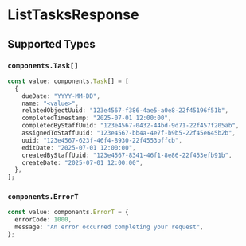 # ListTasksResponse


## Supported Types

### `components.Task[]`

```typescript
const value: components.Task[] = [
  {
    dueDate: "YYYY-MM-DD",
    name: "<value>",
    relatedObjectUuid: "123e4567-f386-4ae5-a0e8-22f45196f51b",
    completedTimestamp: "2025-07-01 12:00:00",
    completedByStaffUuid: "123e4567-0432-44bd-9d71-22f457f205ab",
    assignedToStaffUuid: "123e4567-bb4a-4e7f-b9b5-22f45e645b2b",
    uuid: "123e4567-623f-46f4-8930-22f4553bffcb",
    editDate: "2025-07-01 12:00:00",
    createdByStaffUuid: "123e4567-8341-46f1-8e86-22f453efb91b",
    createDate: "2025-07-01 12:00:00",
  },
];
```

### `components.ErrorT`

```typescript
const value: components.ErrorT = {
  errorCode: 1000,
  message: "An error occurred completing your request",
};
```

